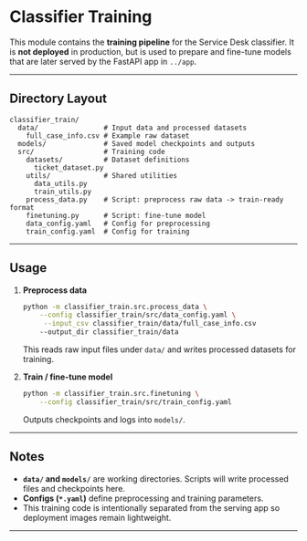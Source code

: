 # Classifier Training

This module contains the **training pipeline** for the Service Desk classifier. It is **not deployed** in production, but is used to prepare and fine-tune models that are later served by the FastAPI app in `../app`.

---

## Directory Layout

```
classifier_train/
  data/                # Input data and processed datasets
    full_case_info.csv # Example raw dataset
  models/              # Saved model checkpoints and outputs
  src/                 # Training code
    datasets/          # Dataset definitions
      ticket_dataset.py
    utils/             # Shared utilities
      data_utils.py
      train_utils.py
    process_data.py    # Script: preprocess raw data -> train-ready format
    finetuning.py      # Script: fine-tune model
    data_config.yaml   # Config for preprocessing
    train_config.yaml  # Config for training
```

---

## Usage

1. **Preprocess data**

   ```bash
   python -m classifier_train.src.process_data \
       --config classifier_train/src/data_config.yaml \
        --input_csv classifier_train/data/full_case_info.csv
       --output_dir classifier_train/data
   ```

   This reads raw input files under `data/` and writes processed datasets for training.

2. **Train / fine-tune model**

   ```bash
   python -m classifier_train.src.finetuning \
       --config classifier_train/src/train_config.yaml
   ```

   Outputs checkpoints and logs into `models/`.

---

## Notes

* **`data/` and `models/`** are working directories. Scripts will write processed files and checkpoints here.
* **Configs (`*.yaml`)** define preprocessing and training parameters.
* This training code is intentionally separated from the serving app so deployment images remain lightweight.

---